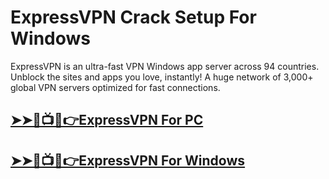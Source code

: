 # ExpressVPN Crack Setup For Windows



ExpressVPN is an ultra-fast VPN Windows app server across 94 countries. Unblock the sites and apps you love, instantly! A huge network of 3,000+ global VPN servers optimized for fast connections.



## [➤➤🔴📺📱👉ExpressVPN For PC](https://tinyurl.com/5n8xttf6)

## [➤➤🔴📺📱👉ExpressVPN For Windows            ](https://tinyurl.com/5n8xttf6)
